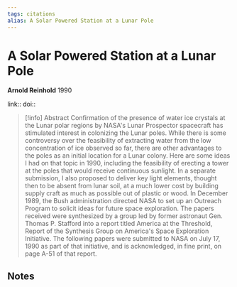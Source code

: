 ```yaml
---
tags: citations
alias: A Solar Powered Station at a Lunar Pole
---
```

# A Solar Powered Station at a Lunar Pole

**Arnold Reinhold**
1990

link:: 
doi:: 

> [!info] Abstract
> Confirmation of the presence of water ice crystals at the Lunar polar regions by NASA's Lunar Prospector spacecraft has stimulated interest in colonizing the Lunar poles. While there is some controversy over the feasibility of extracting water from the low concentration of ice observed so far, there are other advantages to the poles as an initial location for a Lunar colony. Here are some ideas I had on that topic in 1990, including the feasibility of erecting a tower at the poles that would receive continuous sunlight. In a separate submission, I also proposed to deliver key light elements, thought then to be absent from lunar soil, at a much lower cost by building supply craft as much as possible out of plastic or wood.
In December 1989, the Bush administration directed NASA to set up an Outreach Program to solicit ideas for future space exploration. The papers received were synthesized by a group led by former astronaut Gen. Thomas P. Stafford into a report titled America at the Threshold, Report of the Synthesis Group on America's Space Exploration Initiative. The following papers were submitted to NASA on July 17, 1990 as part of that initiative, and is acknowledged, in fine print, on page A-51 of that report.



## Notes

